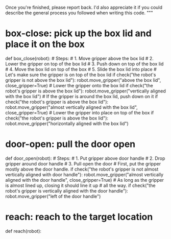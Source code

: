 

Once you're finished, please report back. I'd also appreciate it if you could describe the general process you followed when writing this code.
"""

# box-close: pick up the box lid and place it on the box
def box_close(robot):
    # Steps:
    #  1. Move gripper above the box lid
    #  2. Lower the gripper on top of the box lid
    #  3. Push down on top of the box lid
    #  4. Move the box lid on top of the box
    #  5. Slide the box lid into place
    # Let's make sure the gripper is on top of the box lid
    if check("the robot's gripper is not above the box lid"):
        robot.move_gripper("above the box lid", close_gripper=True)
    # Lower the gripper onto the box lid
    if check("the robot's gripper is above the box lid"):
        robot.move_gripper("vertically aligned with the box lid")
    # If the gripper is around the box lid, push down on it
    if check("the robot's gripper is above the box lid"):
        robot.move_gripper("almost vertically aligned with the box lid", close_gripper=True)
    # Lower the gripper into place on top of the box
    if check("the robot's gripper is above the box lid"):
        robot.move_gripper("horizontally aligned with the box lid")


# door-open: pull the door open
def door_open(robot):
    # Steps:
    #  1. Put gripper above door handle
    #  2. Drop gripper around door handle
    #  3. Pull open the door
    # First, put the gripper mostly above the door handle.
    if check("the robot's gripper is not almost vertically aligned with door handle"):
        robot.move_gripper("almost vertically aligned with the door handle", close_gripper=True)
    # As long as the gripper is almost lined up, closing it should line it up
    # all the way.
    if check("the robot's gripper is vertically aligned with the door handle"):
        robot.move_gripper("left of the door handle")

# reach: reach to the target location
def reach(robot):
 